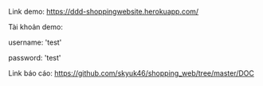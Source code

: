 Link demo: https://ddd-shoppingwebsite.herokuapp.com/

Tài khoản demo:

username: 'test'

password: 'test'

Link báo cáo: https://github.com/skyuk46/shopping_web/tree/master/DOC
